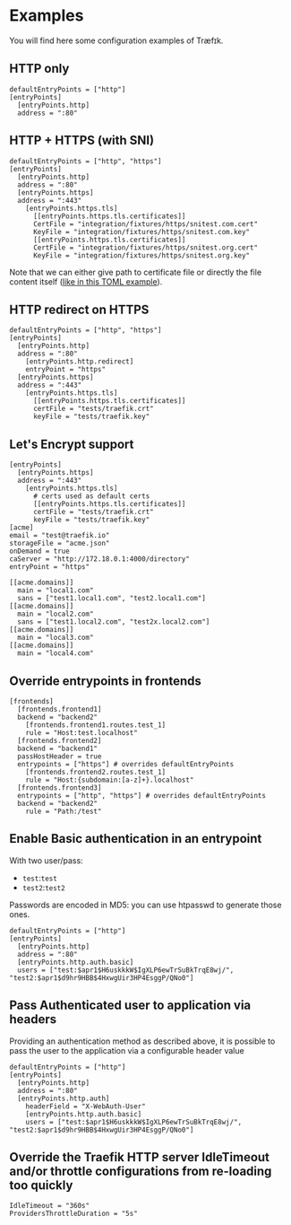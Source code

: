 
# Examples

You will find here some configuration examples of Træfɪk.

## HTTP only

```
defaultEntryPoints = ["http"]
[entryPoints]
  [entryPoints.http]
  address = ":80"
```

## HTTP + HTTPS (with SNI)

```
defaultEntryPoints = ["http", "https"]
[entryPoints]
  [entryPoints.http]
  address = ":80"
  [entryPoints.https]
  address = ":443"
    [entryPoints.https.tls]
      [[entryPoints.https.tls.certificates]]
      CertFile = "integration/fixtures/https/snitest.com.cert"
      KeyFile = "integration/fixtures/https/snitest.com.key"
      [[entryPoints.https.tls.certificates]]
      CertFile = "integration/fixtures/https/snitest.org.cert"
      KeyFile = "integration/fixtures/https/snitest.org.key"
```
Note that we can either give path to certificate file or directly the file content itself ([like in this TOML example](/user-guide/kv-config/#upload-the-configuration-in-the-key-value-store)).

## HTTP redirect on HTTPS

```
defaultEntryPoints = ["http", "https"]
[entryPoints]
  [entryPoints.http]
  address = ":80"
    [entryPoints.http.redirect]
    entryPoint = "https"
  [entryPoints.https]
  address = ":443"
    [entryPoints.https.tls]
      [[entryPoints.https.tls.certificates]]
      certFile = "tests/traefik.crt"
      keyFile = "tests/traefik.key"
```

## Let's Encrypt support

```
[entryPoints]
  [entryPoints.https]
  address = ":443"
    [entryPoints.https.tls]
      # certs used as default certs
      [[entryPoints.https.tls.certificates]]
      certFile = "tests/traefik.crt"
      keyFile = "tests/traefik.key"
[acme]
email = "test@traefik.io"
storageFile = "acme.json"
onDemand = true
caServer = "http://172.18.0.1:4000/directory"
entryPoint = "https"

[[acme.domains]]
  main = "local1.com"
  sans = ["test1.local1.com", "test2.local1.com"]
[[acme.domains]]
  main = "local2.com"
  sans = ["test1.local2.com", "test2x.local2.com"]
[[acme.domains]]
  main = "local3.com"
[[acme.domains]]
  main = "local4.com"
```

## Override entrypoints in frontends

```
[frontends]
  [frontends.frontend1]
  backend = "backend2"
    [frontends.frontend1.routes.test_1]
    rule = "Host:test.localhost"
  [frontends.frontend2]
  backend = "backend1"
  passHostHeader = true
  entrypoints = ["https"] # overrides defaultEntryPoints
    [frontends.frontend2.routes.test_1]
    rule = "Host:{subdomain:[a-z]+}.localhost"
  [frontends.frontend3]
  entrypoints = ["http", "https"] # overrides defaultEntryPoints
  backend = "backend2"
    rule = "Path:/test"
```

## Enable Basic authentication in an entrypoint

With two user/pass:

- `test`:`test`
- `test2`:`test2`

Passwords are encoded in MD5: you can use htpasswd to generate those ones.

```
defaultEntryPoints = ["http"]
[entryPoints]
  [entryPoints.http]
  address = ":80"
  [entryPoints.http.auth.basic]
  users = ["test:$apr1$H6uskkkW$IgXLP6ewTrSuBkTrqE8wj/", "test2:$apr1$d9hr9HBB$4HxwgUir3HP4EsggP/QNo0"]
```

## Pass Authenticated user to application via headers

Providing an authentication method as described above, it is possible to pass the user to the application
via a configurable header value

```
defaultEntryPoints = ["http"]
[entryPoints]
  [entryPoints.http]
  address = ":80"
  [entryPoints.http.auth]
    headerField = "X-WebAuth-User"
    [entryPoints.http.auth.basic]
    users = ["test:$apr1$H6uskkkW$IgXLP6ewTrSuBkTrqE8wj/", "test2:$apr1$d9hr9HBB$4HxwgUir3HP4EsggP/QNo0"]
```

## Override the Traefik HTTP server IdleTimeout and/or throttle configurations from re-loading too quickly

```
IdleTimeout = "360s"
ProvidersThrottleDuration = "5s"
```
